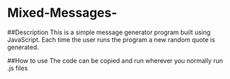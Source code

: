 # Mixed-Messages-

##Description 
This is a simple message generator program built using JavaScript. Each time the user runs the program a new random quote is generated.

##How to use
The code can be copied and run wherever you normally run .js files
